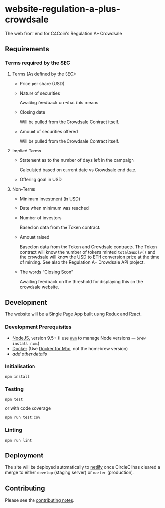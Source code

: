 # website-regulation-a-plus-crowdsale

The web front end for C4Coin's Regulation A+ Crowdsale

## Requirements

### Terms required by the SEC

1. Terms (As defined by the SEC):

    - Price per share (USD)
    - Nature of securities

        Awaiting feedback on what this means.

    - Closing date

        Will be pulled from the Crowdsale Contract itself.

    - Amount of securities offered

        Will be pulled from the Crowdsale Contract itself.

2. Implied Terms

    - Statement as to the number of days left in the campaign

        Calculated based on current date vs Crowdsale end date.

    - Offering goal in USD

3. Non-Terms

    - Minimum investment (in USD)
    - Date when minimum was reached
    - Number of investors

        Based on data from the Token contract.

    - Amount raised

        Based on data from the Token and Crowdsale contracts. The Token contract will know the number of tokens minted `totalSupply()` and the crowdsale will know the USD to ETH conversion price at the time of minting. See also the Regulation A+ Crowdsale API project.

    - The words “Closing Soon”

        Awaiting feedback on the threshold for displaying this on the crowdsale website.

## Development

The website will be a Single Page App built using Redux and React.

### Development Prerequisites

* [NodeJS](htps://nodejs.org), version 9.5+ (I use [`nvm`](https://github.com/creationix/nvm) to manage Node versions — `brew install nvm`.)
* [Docker](https://www.docker.com) (Use [Docker for Mac](https://docs.docker.com/docker-for-mac/), not the homebrew version)
* _add other details_

### Initialisation

    npm install

### Testing

    npm test

or with code coverage

    npm run test:cov

### Linting

    npm run lint

## Deployment

The site will be deployed automatically to [netlify](https://netlify.com) once CircleCI has cleared a merge to either `develop` (staging server) or `master` (production).

## Contributing

Please see the [contributing notes](CONTRIBUTING.md).
